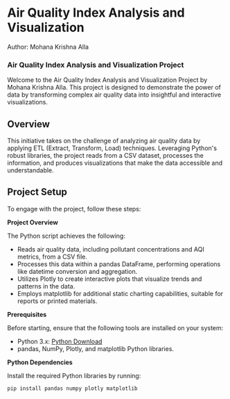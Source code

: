 # Air Quality Index Analysis and Visualization

Author: Mohana Krishna Alla

### Air Quality Index Analysis and Visualization Project

Welcome to the Air Quality Index Analysis and Visualization Project by Mohana Krishna Alla. This project is designed to demonstrate the power of data by transforming complex air quality data into insightful and interactive visualizations.

## Overview

This initiative takes on the challenge of analyzing air quality data by applying ETL (Extract, Transform, Load) techniques. Leveraging Python's robust libraries, the project reads from a CSV dataset, processes the information, and produces visualizations that make the data accessible and understandable.

## Project Setup

To engage with the project, follow these steps:

**Project Overview**

The Python script achieves the following:

- Reads air quality data, including pollutant concentrations and AQI metrics, from a CSV file.
- Processes this data within a pandas DataFrame, performing operations like datetime conversion and aggregation.
- Utilizes Plotly to create interactive plots that visualize trends and patterns in the data.
- Employs matplotlib for additional static charting capabilities, suitable for reports or printed materials.

**Prerequisites**

Before starting, ensure that the following tools are installed on your system:

- Python 3.x: [Python Download](https://www.python.org/downloads/)
- pandas, NumPy, Plotly, and matplotlib Python libraries.

**Python Dependencies**

Install the required Python libraries by running:

```bash
pip install pandas numpy plotly matplotlib
